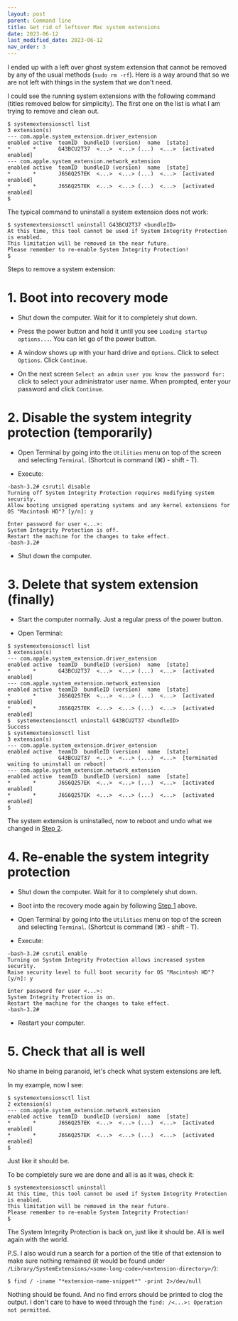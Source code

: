 ```yaml
---
layout: post
parent: Command line
title: Get rid of leftover Mac system extensions
date: 2023-06-12
last_modified_date: 2023-06-12
nav_order: 3
---
```


I ended up with a left over ghost system extension that cannot be removed by any of the usual methods (`sudo rm -rf`). Here is a way around that so we are not left with things in the system that we don't need.


I could see the running system extensions with the following command (titles removed below for simplicity). The first one on the list is what I am trying to remove and clean out.
```
$ systemextensionsctl list
3 extension(s)
--- com.apple.system_extension.driver_extension
enabled active  teamID  bundleID (version)  name  [state]
*       *       G43BCU2T37  <...>  <...> (...)  <...>  [activated enabled]
--- com.apple.system_extension.network_extension
enabled active  teamID  bundleID (version)  name  [state]
*       *       J6S6Q257EK  <...>  <...> (...)  <...>  [activated enabled]
*       *       J6S6Q257EK  <...>  <...> (...)  <...>  [activated enabled]
$
```
The typical command to uninstall a system extension does not work:
```
$ systemextensionsctl uninstall G43BCU2T37 <bundleID>
At this time, this tool cannot be used if System Integrity Protection is enabled.
This limitation will be removed in the near future.
Please remember to re-enable System Integrity Protection!
$
```

Steps to remove a system extension:

# 1. Boot into recovery mode

- Shut down the computer. Wait for it to completely shut down.

- Press the power button and hold it until you see `Loading startup options...`. You can let go of the power button.

- A window shows up with your hard drive and `Options`. Click to select `Options`. Click `Continue`.

- On the next screen `Select an admin user you know the password for:` click to select your administrator user name. When prompted, enter your password and click `Continue`.

# 2. Disable the system integrity protection (temporarily)

- Open Terminal by going into the `Utilities` menu on top of the screen and selecting `Terminal`. (Shortcut is command (⌘) - shift - T).

- Execute:

```
-bash-3.2# csrutil disable
Turning off System Integrity Protection requires modifying system security.
Allow booting unsigned operating systems and any kernel extensions for OS "Macintosh HD"? [y/n]: y

Enter password for user <...>:
System Integrity Protection is off.
Restart the machine for the changes to take effect.
-bash-3.2#
```

- Shut down the computer.

# 3. Delete that system extension (finally)

- Start the computer normally. Just a regular press of the power button.

- Open Terminal:

```
$ systemextensionsctl list
3 extension(s)
--- com.apple.system_extension.driver_extension
enabled active  teamID  bundleID (version)  name  [state]
*       *       G43BCU2T37  <...>  <...> (...)  <...>  [activated enabled]
--- com.apple.system_extension.network_extension
enabled active  teamID  bundleID (version)  name  [state]
*       *       J6S6Q257EK  <...>  <...> (...)  <...>  [activated enabled]
*       *       J6S6Q257EK  <...>  <...> (...)  <...>  [activated enabled]
$  systemextensionsctl uninstall G43BCU2T37 <bundleID>
Success
$ systemextensionsctl list
3 extension(s)
--- com.apple.system_extension.driver_extension
enabled active  teamID  bundleID (version)  name  [state]
                G43BCU2T37  <...>  <...> (...)  <...>  [terminated waiting to uninstall on reboot]
--- com.apple.system_extension.network_extension
enabled active  teamID  bundleID (version)  name  [state]
*       *       J6S6Q257EK  <...>  <...> (...)  <...>  [activated enabled]
*       *       J6S6Q257EK  <...>  <...> (...)  <...>  [activated enabled]
$
```
The system extension is uninstalled, now to reboot and undo what we changed in [Step 2](#2-disable-the-system-integrity-protection-temporarily).

# 4. Re-enable the system integrity protection

- Shut down the computer. Wait for it to completely shut down.

- Boot into the recovery mode again by following [Step 1](#1-boot-into-recovery-mode) above.

- Open Terminal by going into the `Utilities` menu on top of the screen and selecting `Terminal`. (Shortcut is command (⌘) - shift - T).

- Execute:

```
-bash-3.2# csrutil enable
Turning on System Integrity Protection allows increased system security.
Raise security level to full boot security for OS "Macintosh HD"? [y/n]: y

Enter password for user <...>:
System Integrity Protection is on.
Restart the machine for the changes to take effect.
-bash-3.2#
```

- Restart your computer.

# 5. Check that all is well

No shame in being paranoid, let's check what system extensions are left.

In my example, now I see:
```
$ systemextensionsctl list
2 extension(s)
--- com.apple.system_extension.network_extension
enabled active  teamID  bundleID (version)  name  [state]
*       *       J6S6Q257EK  <...>  <...> (...)  <...>  [activated enabled]
*       *       J6S6Q257EK  <...>  <...> (...)  <...>  [activated enabled]
$
```

Just like it should be.

To be completely sure we are done and all is as it was, check it:
```
$ systemextensionsctl uninstall
At this time, this tool cannot be used if System Integrity Protection is enabled.
This limitation will be removed in the near future.
Please remember to re-enable System Integrity Protection!
$
```

The System Integrity Protection is back on, just like it should be. All is well again with the world.

P.S. I also would run a search for a portion of the title of that extension to make sure nothing remained (it would be found under `/Library/SystemExtensions/<some-long-code>/<extension-directory>/`):
```
$ find / -iname "*extension-name-snippet*" -print 2>/dev/null
```
Nothing should be found. And no find errors should be printed to clog the output. I don't care to have to weed through the `find: /<...>: Operation not permitted`.
